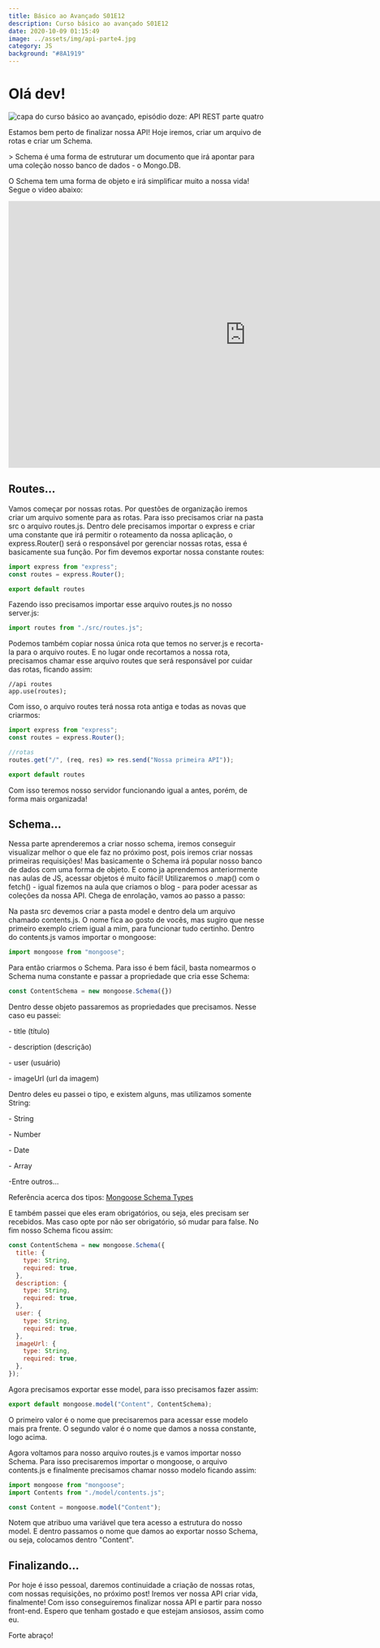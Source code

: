 ```yaml
---
title: Básico ao Avançado S01E12
description: Curso básico ao avançado S01E12
date: 2020-10-09 01:15:49
image: ../assets/img/api-parte4.jpg
category: JS
background: "#8A1919"
---
```

# Olá dev!

![capa do curso básico ao avançado, episódio doze: API REST parte quatro](../assets/img/api-parte4.jpg)

Estamos bem perto de finalizar nossa API! Hoje iremos, criar um arquivo de rotas e criar um Schema.

\> Schema é uma forma de estruturar um documento que irá apontar para uma coleção nosso banco de dados - o Mongo.DB.

O Schema tem uma forma de objeto e irá simplificar muito a nossa vida! Segue o video abaixo: 

<iframe title="video da série básico avançado, episódio doze" width="933" height="525" src="https://www.youtube.com/embed/AZyEcOvA3Gw" frameborder="0" allow="accelerometer; autoplay; clipboard-write; encrypted-media; gyroscope; picture-in-picture" allowfullscreen></iframe>

## Routes...

Vamos começar por nossas rotas. Por questões de organização iremos criar um arquivo somente para as rotas. Para isso precisamos criar na pasta src o arquivo routes.js. 
Dentro dele precisamos importar o express e criar uma constante que irá permitir o roteamento da nossa aplicação, o express.Router() será o responsável por gerenciar nossas rotas, essa é basicamente sua função. Por fim devemos exportar nossa constante routes:

```javascript
import express from "express";
const routes = express.Router();

export default routes
```

Fazendo isso precisamos importar esse arquivo routes.js no nosso server.js:

```javascript
import routes from "./src/routes.js"; 
```

Podemos também copiar nossa única rota que temos no server.js e recorta-la para o arquivo routes. E no lugar onde recortamos a nossa rota, precisamos chamar esse arquivo routes que será responsável por cuidar das rotas, ficando assim: 

```
//api routes
app.use(routes);
```

Com isso, o arquivo routes terá nossa rota antiga e todas as novas que criarmos:

```javascript
import express from "express";
const routes = express.Router();

//rotas
routes.get("/", (req, res) => res.send("Nossa primeira API"));

export default routes
```

Com isso teremos nosso servidor funcionando igual a antes, porém, de forma mais organizada!

## Schema...

Nessa parte aprenderemos a criar nosso schema, iremos conseguir visualizar melhor o que ele faz no próximo post, pois iremos criar nossas primeiras requisições! Mas  basicamente o Schema irá popular nosso banco de dados com uma forma de objeto. E como ja aprendemos anteriormente nas aulas de JS, acessar objetos é muito fácil! Utilizaremos o .map() com o fetch() - igual fizemos na aula que criamos o blog - para poder acessar as coleções da nossa API. Chega de enrolação, vamos ao passo a passo:

Na pasta src devemos criar a pasta model e dentro dela um arquivo chamado contents.js. O nome fica ao gosto de vocês, mas sugiro que nesse primeiro exemplo criem igual a mim, para funcionar tudo certinho. Dentro do contents.js vamos importar o mongoose: 

```javascript
import mongoose from "mongoose";
```

Para então criarmos o Schema. Para isso é bem fácil, basta nomearmos o Schema numa constante e passar a propriedade que cria esse Schema: 

```javascript
const ContentSchema = new mongoose.Schema({})
```

Dentro desse objeto passaremos as propriedades que precisamos. Nesse caso eu passei:

\- title (título)

\- description (descrição)

\- user (usuário)

\- imageUrl (url da imagem)

Dentro deles eu passei o tipo, e existem alguns, mas utilizamos somente String:

[](https://mongoosejs.com/docs/schematypes.html#strings)-  String 

\- Number

\- Date

\- Array

\-Entre outros...

Referência acerca dos tipos: [Mongoose Schema Types](https://mongoosejs.com/docs/schematypes.html#arrays)

E também passei que eles eram obrigatórios, ou seja, eles precisam ser recebidos. Mas caso opte por não ser obrigatório, só mudar para false. No fim nosso Schema ficou assim:

```javascript
const ContentSchema = new mongoose.Schema({
  title: {
    type: String,
    required: true,
  },
  description: {
    type: String,
    required: true,
  },
  user: {
    type: String,
    required: true,
  },
  imageUrl: {
    type: String,
    required: true,
  },
});
```

Agora precisamos exportar esse model, para isso precisamos fazer assim:

```javascript
export default mongoose.model("Content", ContentSchema);
```

O primeiro valor é o nome que precisaremos para acessar esse modelo mais pra frente. O segundo valor é o nome que damos a nossa constante, logo acima.

Agora voltamos para nosso arquivo routes.js e vamos importar nosso Schema. Para isso precisaremos importar o mongoose, o arquivo contents.js e finalmente precisamos chamar nosso modelo ficando assim:

```javascript
import mongoose from "mongoose";
import Contents from "./model/contents.js";

const Content = mongoose.model("Content");
```

Notem que atribuo uma variável que tera acesso a estrutura do nosso model. E dentro passamos o nome que damos ao exportar nosso Schema, ou seja, colocamos dentro "Content".

## Finalizando...

Por hoje é isso pessoal, daremos continuidade a criação de nossas rotas, com nossas requisições, no próximo post! Iremos ver nossa API criar vida, finalmente! Com isso conseguiremos finalizar nossa API e partir para nosso front-end. Espero que tenham gostado e que estejam ansiosos, assim como eu. 

Forte abraço!